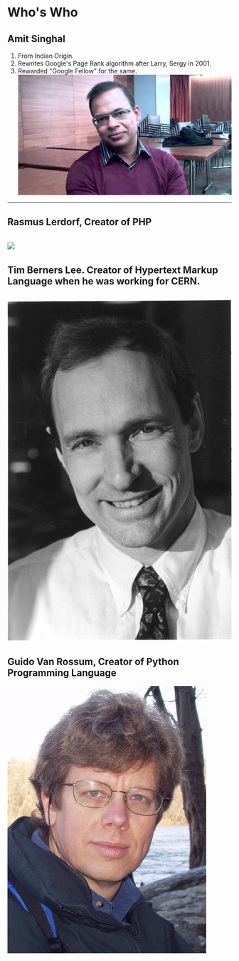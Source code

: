 # Who's Who
## Amit Singhal
1. From Indian Origin.
2. Rewrites Google's Page Rank algorithm after Larry, Sergy in 2001.
3. Rewarded "Google Fellow" for the same.
![](images/amit-singhal.jpg)
----
## Rasmus Lerdorf, Creator of PHP
![](images/rasmus.jpg)
----
## Tim Berners Lee. Creator of Hypertext Markup Language when he was working for CERN.
![](images/TimBL-bw-big-400-bright.jpeg)
----
## Guido Van Rossum, Creator of Python Programming Language
![](images/Guido_van_Rossum.jpg)

